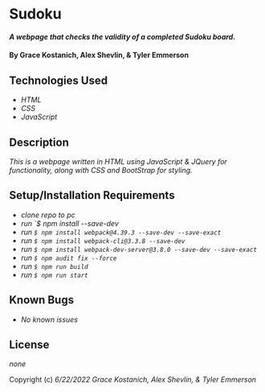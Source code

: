 # Sudoku

#### _A webpage that checks the validity of a completed Sudoku board._

#### By Grace Kostanich, Alex Shevlin, & Tyler Emmerson 

## Technologies Used

* _HTML_
* _CSS_
* _JavaScript_

## Description

_This is a webpage written in HTML using JavaScript & JQuery for functionality, along with CSS and BootStrap for styling._

## Setup/Installation Requirements

* _clone repo to pc_
* _run `$ npm install --save-dev_
* _run `$ npm install webpack@4.39.3 --save-dev --save-exact`_
* _run `$ npm install webpack-cli@3.3.8 --save-dev`_
* _run `$ npm install webpack-dev-server@3.8.0 --save-dev --save-exact`_
* _run `$ npm audit fix --force`_
* _run `$ npm run build`_
* _run `$ npm run start`_

## Known Bugs

* _No known issues_

## License

_none_

Copyright (c) _6/22/2022_ _Grace Kostanich, Alex Shevlin, & Tyler Emmerson_
